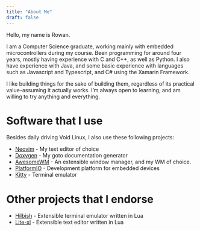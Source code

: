 ```yaml
---
title: "About Me"
draft: false
---
```

Hello, my name is Rowan.

I am a Computer Science graduate, working mainly with embedded microcontrollers during my course. Been programming for around four years, mostly having experience with C and C++, as well as Python. I also have experience with Java, and some basic experience with languages such as Javascript and Typescript, and C# using the Xamarin Framework.

I like building things for the sake of building them, regardless of its practical value–assuming it actually works. I’m always open to learning, and am willing to try anything and everything.

# Software that I use
Besides daily driving Void Linux, I also use these following projects:
+ [Neovim](https://github.com/neovim/neovim) - My text editor of choice
+ [Doxygen](https://www.doxygen.nl/) - My goto documentation generator
+ [AwesomeWM](https://awesomewm.org/) - An extensible window manager, and my WM of choice.
+ [PlatformIO](https://platformio.org/) - Development platform for embedded devices
+ [Kitty](https://sw.kovidgoyal.net/kitty/) - Terminal emulator

# Other projects that I endorse
+ [Hilbish](https://rosettea.github.io/Hilbish) - Extensible terminal emulator written in Lua
+ [Lite-xl](https://github.com/lite-xl/lite-xl) - Extensible text editor written in Lua
